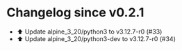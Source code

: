 # Changelog since v0.2.1
- ⬆️ Update alpine_3_20/python3 to v3.12.7-r0 (#33) 
- ⬆️ Update alpine_3_20/python3-dev to v3.12.7-r0 (#34) 
